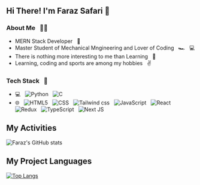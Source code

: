 <h2>Hi There! I'm Faraz Safari 👋 </h2> 
<h3>About Me &nbsp; 🧑‍💻</h3>

- MERN Stack Developer &nbsp; 💼
- Master Student of Mechanical Mngineering and Lover of Coding &nbsp; 🏎️ &nbsp; 💻
- There is nothing more interesting to me than Learning &nbsp; 🌱
- Learning, coding and sports are among my hobbies &nbsp; ✌️

<h3>Tech Stack &nbsp; 🔧</h3>

- 💻 &nbsp;
    ![Python](https://img.shields.io/badge/Python-FFD43B?style=for-the-badge&logo=python&logoColor=blue) &nbsp; ![C](https://img.shields.io/badge/C-00599C?style=for-the-badge&logo=c&logoColor=white)
- 🌐 &nbsp;
    ![HTML5](https://img.shields.io/badge/HTML5-E34F26?style=for-the-badge&logo=html5&logoColor=white) &nbsp; ![CSS](https://img.shields.io/badge/CSS3-1572B6?style=for-the-badge&logo=css3&logoColor=white) &nbsp; ![Tailwind css](https://img.shields.io/badge/Tailwind_CSS-38B2AC?style=for-the-badge&logo=tailwind-css&logoColor=white) &nbsp; ![JavaScript](https://img.shields.io/badge/JavaScript-323330?style=for-the-badge&logo=javascript&logoColor=F7DF1E) &nbsp; ![React](https://img.shields.io/badge/React-20232A?style=for-the-badge&logo=react&logoColor=61DAFB) &nbsp; ![Redux](https://img.shields.io/badge/Redux-593D88?style=for-the-badge&logo=redux&logoColor=white) &nbsp; ![TypeScript](https://img.shields.io/badge/TypeScript-007ACC?style=for-the-badge&logo=typescript&logoColor=white) &nbsp; ![Next JS](https://img.shields.io/badge/next%20js-000000?style=for-the-badge&logo=nextdotjs&logoColor=white)

## My Activities
![Faraz's GitHub stats](https://github-readme-stats.vercel.app/api?username=farazsafari&show_icons=true&theme=radical)
## My Project Languages
[![Top Langs](https://github-readme-stats.vercel.app/api/top-langs/?username=farazsafari&layout=donut)](https://github.com/farazsafari/github-readme-stats)
